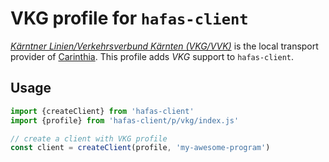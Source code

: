 # VKG profile for `hafas-client`

[*Kärntner Linien/Verkehrsverbund Kärnten (VKG/VVK)*](https://de.wikipedia.org/wiki/Verkehrsverbund_Kärnten) is the local transport provider of [Carinthia](https://en.wikipedia.org/wiki/Carinthia). This profile adds *VKG* support to `hafas-client`.

## Usage

```js
import {createClient} from 'hafas-client'
import {profile} from 'hafas-client/p/vkg/index.js'

// create a client with VKG profile
const client = createClient(profile, 'my-awesome-program')
```
